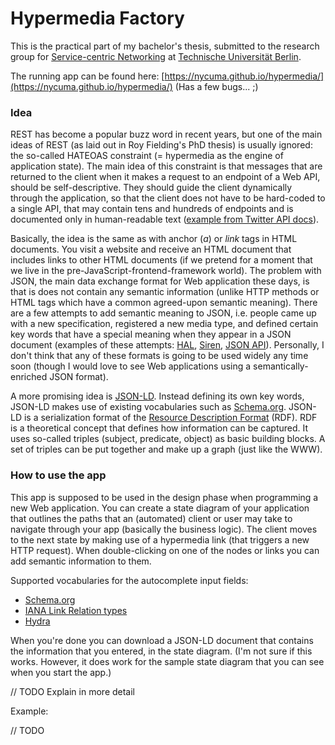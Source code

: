 # Hypermedia Factory

This is the practical part of my bachelor's thesis, submitted to the research group for [Service-centric Networking](https://www.snet.tu-berlin.de/) at [Technische Universität Berlin](http://www.tu-berlin.de/).

The running app can be found here: [https://nycuma.github.io/hypermedia/](https://nycuma.github.io/hypermedia/) (Has a few bugs... ;)

### Idea

REST has become a popular buzz word in recent years, but one of the main ideas of REST (as laid out in Roy Fielding's PhD thesis) is usually ignored: the so-called HATEOAS constraint (= hypermedia as the engine of application state). The main idea of this constraint is that messages that are returned to the client when it makes a request to an endpoint of a Web API, should be self-descriptive. They should guide the client dynamically through the application, so that the client does not have to be hard-coded to a single API, that may contain tens and hundreds of endpoints and is documented only in human-readable text ([example from Twitter API docs](https://developer.twitter.com/en/docs/tweets/post-and-engage/api-reference/post-statuses-update)).

Basically, the idea is the same as with anchor (*a*) or *link* tags in HTML documents. You visit a website and receive an HTML document that includes links to other HTML documents (if we pretend for a moment that we live in the pre-JavaScript-frontend-framework world). The problem with JSON, the main data exchange format for Web application these days, is that is does not contain any semantic information (unlike HTTP methods or HTML tags which have a common agreed-upon semantic meaning). There are a few attempts to add semantic meaning to JSON, i.e. people came up with a new specification, registered a new media type, and defined certain key words that have a special meaning when they appear in a JSON document (examples of these attempts: [HAL](https://tools.ietf.org/html/draft-kelly-json-hal-08), [Siren](https://github.com/kevinswiber/siren), [JSON API](http://jsonapi.org/)). Personally, I don't think that any of these formats is going to be used widely any time soon (though I would love to see Web applications using a semantically-enriched JSON format). 

A more promising idea is [JSON-LD](https://www.w3.org/TR/json-ld/). Instead defining its own key words, JSON-LD makes use of existing vocabularies such as [Schema.org](https://schema.org/). JSON-LD is a serialization format of the [Resource Description Format](http://www.w3.org/TR/rdf11-concepts/) (RDF). RDF is a theoretical concept that defines how information can be captured. It uses so-called triples (subject, predicate, object) as basic building blocks. A set of triples can be put together and make up a graph (just like the WWW).

### How to use the app

This app is supposed to be used in the design phase when programming a new Web application. You can create a state diagram of your application that outlines the paths that an (automated) client or user may take to navigate through your app (basically the business logic). The client moves to the next state by making use of a hypermedia link (that triggers a new HTTP request). When double-clicking on one of the nodes or links you can add semantic information to them.

Supported vocabularies for the autocomplete input fields:

*   [Schema.org](https://schema.org/)
*   [IANA Link Relation types](https://www.iana.org/assignments/link-relations)
*   [Hydra](http://www.hydra-cg.com/spec/latest/core/)

When you're done you can download a JSON-LD document that contains the information that you entered, in the state diagram. (I'm not sure if this works. However, it does work for the sample state diagram that you can see when you start the app.)

// TODO Explain in more detail

Example:

// TODO

